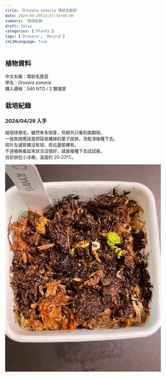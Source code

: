 ```yaml
---
title: 'Drosera zonaria 環狀毛氈苔'
date: 2024-04-29T23:07:43+08:00
summary: '栽培紀錄'
draft: false
categories: ['Plants']
tags: ['Drosera', 'Record']
isCJKLanguage: true
---
```


## 植物資料

中文名稱：環狀毛氈苔  
學名：*Drosera zonaria*  
購入價格：540 NTD / 2 顆塊莖  

## 栽培紀錄

### 2024/04/29 入手

組培球根毛，雖然有多個芽，但總共只看到兩顆球。  
一般來說應該是把容易爛掉的葉子拔掉，洗乾淨後種下去。  
照片左邊那棵沒有球，而右邊那棵有。  
不過植株看起來狀況沒很好，就直接種下去試試看。  
目前放在小冰箱，溫度約 20-23℃。  

![2024-04-29](./images/2024-04-29.jpg)

